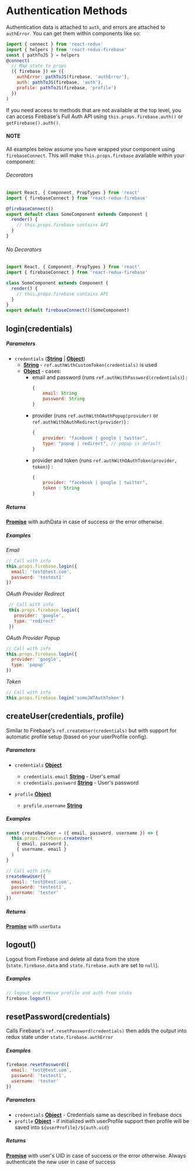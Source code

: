# Authentication Methods

Authentication data is attached to `auth`, and errors are attached to `authError`. You can get them within components like so:

```js
import { connect } from 'react-redux'
import { helpers } from 'react-redux-firebase'
const { pathToJS } = helpers
@connect(
  // Map state to props
  ({ firebase }) => ({
    authError: pathToJS(firebase, 'authError'),
    auth: pathToJS(firebase, 'auth'),
    profile: pathToJS(firebase, 'profile')
  })
)
```
If you need access to methods that are not available at the top level, you can access Firebase's Full Auth API using `this.props.firebase.auth()` or `getFirebase().auth()`.

#### NOTE
All examples below assume you have wrapped your component using `firebaseConnect`. This will make `this.props.firebase` available within your component:

###### Decorators

```js
import React, { Component, PropTypes } from 'react'
import { firebaseConnect } from 'react-redux-firebase'

@firebaseConnect()
export default class SomeComponent extends Component {
  render() {
    // this.props.firebase contains API
  }
}
```

###### No Decorators

```js
import React, { Component, PropTypes } from 'react'
import { firebaseConnect } from 'react-redux-firebase'

class SomeComponent extends Component {
  render() {
    // this.props.firebase contains API
  }
}
export default firebaseConnect()(SomeComponent)
```


## login(credentials)

##### Parameters

  * `credentials` ([**String**](https://developer.mozilla.org/en-US/docs/Web/JavaScript/Reference/Global_Objects/String) | [**Object**](https://developer.mozilla.org/en-US/docs/Web/JavaScript/Reference/Global_Objects/Object))
    * [**String**](https://developer.mozilla.org/en-US/docs/Web/JavaScript/Reference/Global_Objects/String) - `ref.authWithCustomToken(credentials)` is used
    * [**Object**](https://developer.mozilla.org/en-US/docs/Web/JavaScript/Reference/Global_Objects/Object) - cases:
      * email and password (runs `ref.authWithPassword(credentials)`) :
        ```js
        {
            email: String
            password: String
        }
        ```
      * provider (runs `ref.authWithOAuthPopup(provider)` or `ref.authWithOAuthRedirect(provider)`) :
        ```js
        {
            provider: "facebook | google | twitter",
            type: "popup | redirect", // popup is default
        }
        ```
      * provider and token (runs `ref.authWithOAuthToken(provider, token)`) :
        ```js
        {
            provider: "facebook | google | twitter",
            token : String
        }
        ```


##### Returns
[**Promise**](https://developer.mozilla.org/en-US/docs/Web/JavaScript/Reference/Global_Objects/Promise) with authData in case of success or the error otherwise.

##### Examples

   *Email*
```js
// Call with info
this.props.firebase.login({
  email: 'test@test.com',
  password: 'testest1'
})
```

  *OAuth Provider Redirect*
```js
 // Call with info
 this.props.firebase.login({
   provider: 'google',
   type: 'redirect'
 })
 ```

   *OAuth Provider Popup*
```js
// Call with info
this.props.firebase.login({
  provider: 'google',
  type: 'popup'
})
```

  *Token*
```js
// Call with info
this.props.firebase.login('someJWTAuthToken')
```

## createUser(credentials, profile)

Similar to Firebase's `ref.createUser(credentials)` but with support for automatic profile setup (based on your userProfile config).

##### Parameters

* `credentials` [**Object**](https://developer.mozilla.org/en-US/docs/Web/JavaScript/Reference/Global_Objects/Object)
  * `credentials.email` [**String**](https://developer.mozilla.org/en-US/docs/Web/JavaScript/Reference/Global_Objects/String) - User's email
  * `credentials.password` [**String**](https://developer.mozilla.org/en-US/docs/Web/JavaScript/Reference/Global_Objects/String) - User's password

* `profile` [**Object**](https://developer.mozilla.org/en-US/docs/Web/JavaScript/Reference/Global_Objects/Object)
  * `profile.username` [**String**](https://developer.mozilla.org/en-US/docs/Web/JavaScript/Reference/Global_Objects/String)

##### Examples
```js
const createNewUser = ({ email, password, username }) => {
  this.props.firebase.createUser(
    { email, password },
    { username, email }
  )
}

// Call with info
createNewUser({
  email: 'test@test.com',
  password: 'testest1',
  username: 'tester'
})
```

##### Returns
[**Promise**](https://developer.mozilla.org/en-US/docs/Web/JavaScript/Reference/Global_Objects/Promise) with `userData`

## logout()
Logout from Firebase and delete all data from the store (`state.firebase.data` and `state.firebase.auth` are set to `null`).

##### Examples

```js
// logout and remove profile and auth from state
firebase.logout()
```

## resetPassword(credentials)
Calls Firebase's `ref.resetPassword(credentials)` then adds the output into redux state under `state.firebase.authError`

##### Examples

```js
firebase.resetPassword({
  email: 'test@test.com',
  password: 'testest1',
  username: 'tester'
})
```

##### Parameters
  * `credentials` [**Object**](https://developer.mozilla.org/en-US/docs/Web/JavaScript/Reference/Global_Objects/Object) - Credentials same as described in firebase docs
  * `profile` [**Object**](https://developer.mozilla.org/en-US/docs/Web/JavaScript/Reference/Global_Objects/Object) - if initialized with userProfile support then profile will be saved into `${userProfile}/${auth.uid}`

##### Returns
  [**Promise**](https://developer.mozilla.org/en-US/docs/Web/JavaScript/Reference/Global_Objects/Promise) with user's UID in case of success or the error otherwise.
  Always authenticate the new user in case of success
